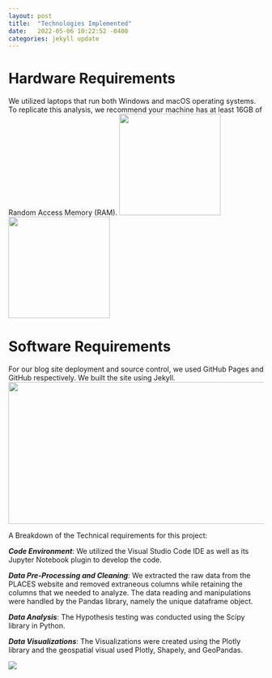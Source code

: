 ```yaml
---
layout: post
title:  "Technologies Implemented"
date:   2022-05-06 10:22:52 -0400
categories: jekyll update
---
```

# Hardware Requirements
We utilized laptops that run both Windows and macOS operating systems. To replicate this analysis, we recommend your machine has at least 16GB of Random Access Memory (RAM).
<img src="/ait580blog/assets/images/applelog.jpeg" style="width:200px;height:200px"> 
<img src="/ait580blog/assets/images/windowsIcon.png" style="width:200px;height:200px">
# Software Requirements
For our blog site deployment and source control, we used GitHub Pages and GitHub respectively. We built the site using Jekyll.  
<img src="/ait580blog/assets/images/jekyll_icon.png" style="width:650px;height:280px">

A Breakdown of the Technical requirements for this project: 

***Code Environment***:
We utilized the Visual Studio Code IDE as well as its Jupyter Notebook plugin to develop the code.  

***Data Pre-Processing and Cleaning***: 
We extracted the raw data from the PLACES website and removed extraneous columns while retaining the columns that we needed to analyze. 
The data reading and manipulations were handled by the Pandas library, namely the unique dataframe object.  

***Data Analysis***:
The Hypothesis testing was conducted using the Scipy library in Python.   

***Data Visualizations***:
The Visualizations were created using the Plotly library and the geospatial visual used Plotly, Shapely, and GeoPandas.


<img src="/ait580blog/assets/images/pythonlogo.png">